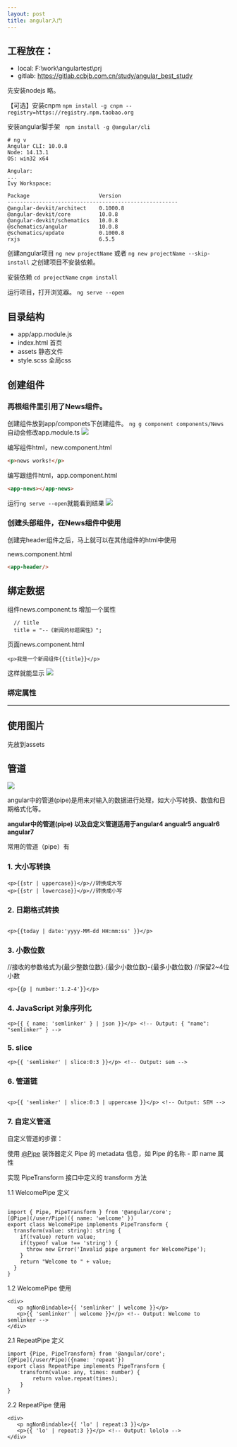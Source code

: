 ```yaml
---
layout: post
title: angular入门
---
```


## 工程放在：
- local: F:\work\angulartest\prj
- gitlab: https://gitlab.ccbjb.com.cn/study/angular_best_study


先安装nodejs
略。

【可选】安装cnpm
`npm install -g cnpm --registry=https://registry.npm.taobao.org`

安装angular脚手架
` npm install -g @angular/cli`
```
# ng v
Angular CLI: 10.0.8
Node: 14.13.1
OS: win32 x64

Angular:
...
Ivy Workspace:

Package                      Version
------------------------------------------------------
@angular-devkit/architect    0.1000.8
@angular-devkit/core         10.0.8
@angular-devkit/schematics   10.0.8
@schematics/angular          10.0.8
@schematics/update           0.1000.8
rxjs                         6.5.5
```

创建angular项目
`ng new projectName`
或者
`ng new projectName --skip-install` 之创建项目不安装依赖。

安装依赖
`cd projectName`
`cnpm install`

运行项目，打开浏览器。
`ng serve --open`


## 目录结构

- app/app.module.js 
- index.html 首页<app-root>
- assets 静态文件
- style.scss 全局css

## 创建组件

### 再根组件里引用了News组件。
创建组件放到app/componets下创建组件。
`ng g component components/News`
自动会修改app.module.ts
![](/docs/images/2020-12-28-17-32-22.png)

编写组件html，new.component.html
```html
<p>news works!</p>
```

编写跟组件html，app.component.html
```html
<app-news></app-news>
```

运行`ng serve --open`就能看到结果
![](/docs/images/2020-12-28-17-39-34.png)


### 创建头部组件，在News组件中使用
创建完header组件之后，马上就可以在其他组件的html中使用

news.component.html
```html
<app-header/>
```

## 绑定数据

组件news.component.ts
增加一个属性
```
  // title
  title = "--《新闻的标题属性》";
```
页面news.component.html
```
<p>我是一个新闻组件{{title}}</p>
```
这样就能显示
![](/docs/images/2020-12-28-17-49-33.png)


### 绑定属性


---
## 使用图片
先放到assets


## 管道
[![](http://bbs.itying.com/public/bbs_dadi.png)](https://www.itying.com/category-79-b0.html)

angular中的管道\(pipe\)是用来对输入的数据进行处理，如大小写转换、数值和日期格式化等。

**angular中的管道\(pipe\) 以及自定义管道适用于angular4 angualr5 angualr6 angular7**

常用的管道（pipe）有

### 1\. 大小写转换

```
<p>{{str | uppercase}}</p>//转换成大写
<p>{{str | lowercase}}</p>//转换成小写
```

### 2\. 日期格式转换

```

<p>{{today | date:'yyyy-MM-dd HH:mm:ss' }}</p> 
```

### 3\. 小数位数

//接收的参数格式为\{最少整数位数\}.\{最少小数位数\}-\{最多小数位数\} //保留2\~4位小数

```
<p>{{p | number:'1.2-4'}}</p> 
```

### 4\. JavaScript 对象序列化

```
<p>{{ { name: 'semlinker' } | json }}</p> <!-- Output: { "name": "semlinker" } -->
```

### 5\. slice

```
<p>{{ 'semlinker' | slice:0:3 }}</p> <!-- Output: sem -->
```

### 6\. 管道链

```

<p>{{ 'semlinker' | slice:0:3 | uppercase }}</p> <!-- Output: SEM -->
```

### 7\. 自定义管道

自定义管道的步骤：

使用 [\@Pipe](/user/Pipe) 装饰器定义 Pipe 的 metadata 信息，如 Pipe 的名称 \- 即 name 属性

实现 PipeTransform 接口中定义的 transform 方法

1.1 WelcomePipe 定义

```

import { Pipe, PipeTransform } from '@angular/core';
[@Pipe](/user/Pipe)({ name: 'welcome' })
export class WelcomePipe implements PipeTransform {
  transform(value: string): string {
    if(!value) return value;
    if(typeof value !== 'string') {
      throw new Error('Invalid pipe argument for WelcomePipe');
    }
    return "Welcome to " + value;
  }
} 
```

1.2 WelcomePipe 使用

```
<div>
   <p ngNonBindable>{{ 'semlinker' | welcome }}</p>
   <p>{{ 'semlinker' | welcome }}</p> <!-- Output: Welcome to semlinker -->
</div>
```

2.1 RepeatPipe 定义

```
import {Pipe, PipeTransform} from '@angular/core';
[@Pipe](/user/Pipe)({name: 'repeat'})
export class RepeatPipe implements PipeTransform {
    transform(value: any, times: number) {
        return value.repeat(times);
    }
}
```

2.2 RepeatPipe 使用

```
<div>
   <p ngNonBindable>{{ 'lo' | repeat:3 }}</p>
   <p>{{ 'lo' | repeat:3 }}</p> <!-- Output: lololo -->
</div>
```